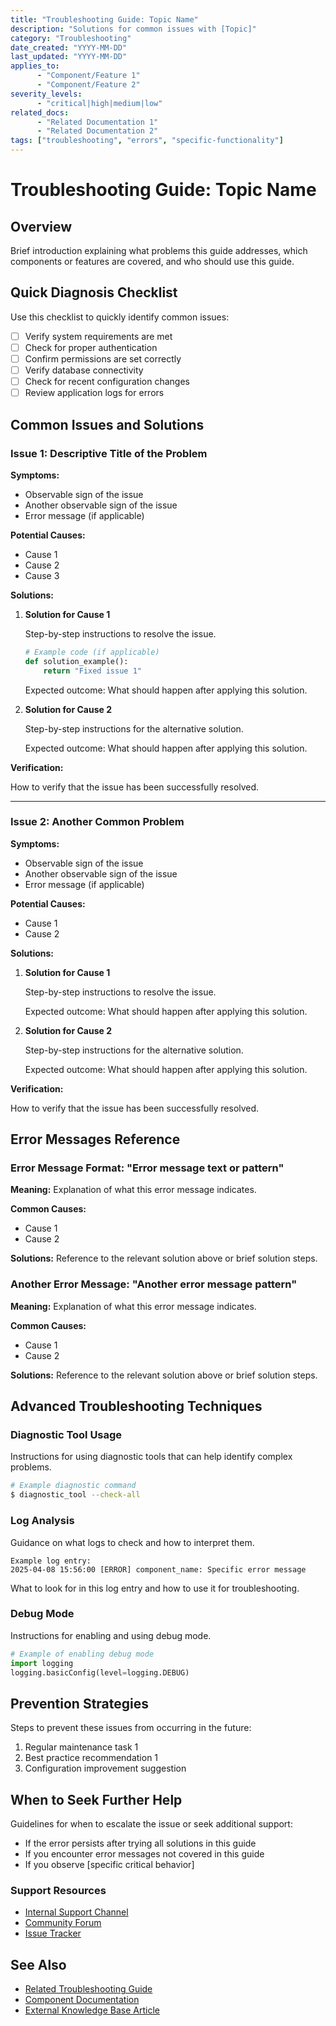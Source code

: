 ```yaml
---
title: "Troubleshooting Guide: Topic Name"
description: "Solutions for common issues with [Topic]"
category: "Troubleshooting"
date_created: "YYYY-MM-DD"
last_updated: "YYYY-MM-DD"
applies_to: 
      - "Component/Feature 1"
      - "Component/Feature 2"
severity_levels:
      - "critical|high|medium|low"
related_docs:
      - "Related Documentation 1"
      - "Related Documentation 2"
tags: ["troubleshooting", "errors", "specific-functionality"]
---
```


# Troubleshooting Guide: Topic Name

## Overview

Brief introduction explaining what problems this guide addresses, which components or features are covered, and who should use this guide.

## Quick Diagnosis Checklist

Use this checklist to quickly identify common issues:

- [ ] Verify system requirements are met
- [ ] Check for proper authentication
- [ ] Confirm permissions are set correctly
- [ ] Verify database connectivity
- [ ] Check for recent configuration changes
- [ ] Review application logs for errors

## Common Issues and Solutions

### Issue 1: Descriptive Title of the Problem

**Symptoms:**
- Observable sign of the issue
- Another observable sign of the issue
- Error message (if applicable)

**Potential Causes:**
- Cause 1
- Cause 2
- Cause 3

**Solutions:**

1. **Solution for Cause 1**
   
   Step-by-step instructions to resolve the issue.
   
   ```python
   # Example code (if applicable)
   def solution_example():
       return "Fixed issue 1"
   ```
   
   Expected outcome: What should happen after applying this solution.

2. **Solution for Cause 2**

   Step-by-step instructions for the alternative solution.
   
   Expected outcome: What should happen after applying this solution.

**Verification:**

How to verify that the issue has been successfully resolved.

---

### Issue 2: Another Common Problem

**Symptoms:**
- Observable sign of the issue
- Another observable sign of the issue
- Error message (if applicable)

**Potential Causes:**
- Cause 1
- Cause 2

**Solutions:**

1. **Solution for Cause 1**
   
   Step-by-step instructions to resolve the issue.
   
   Expected outcome: What should happen after applying this solution.

2. **Solution for Cause 2**

   Step-by-step instructions for the alternative solution.
   
   Expected outcome: What should happen after applying this solution.

**Verification:**

How to verify that the issue has been successfully resolved.

## Error Messages Reference

### Error Message Format: "Error message text or pattern"

**Meaning:** Explanation of what this error message indicates.

**Common Causes:**
- Cause 1
- Cause 2

**Solutions:** Reference to the relevant solution above or brief solution steps.

### Another Error Message: "Another error message pattern"

**Meaning:** Explanation of what this error message indicates.

**Common Causes:**
- Cause 1
- Cause 2

**Solutions:** Reference to the relevant solution above or brief solution steps.

## Advanced Troubleshooting Techniques

### Diagnostic Tool Usage

Instructions for using diagnostic tools that can help identify complex problems.

```bash
# Example diagnostic command
$ diagnostic_tool --check-all
```

### Log Analysis

Guidance on what logs to check and how to interpret them.

```
Example log entry:
2025-04-08 15:56:00 [ERROR] component_name: Specific error message
```

What to look for in this log entry and how to use it for troubleshooting.

### Debug Mode

Instructions for enabling and using debug mode.

```python
# Example of enabling debug mode
import logging
logging.basicConfig(level=logging.DEBUG)
```

## Prevention Strategies

Steps to prevent these issues from occurring in the future:

1. Regular maintenance task 1
2. Best practice recommendation 1
3. Configuration improvement suggestion

## When to Seek Further Help

Guidelines for when to escalate the issue or seek additional support:

- If the error persists after trying all solutions in this guide
- If you encounter error messages not covered in this guide
- If you observe [specific critical behavior]

### Support Resources

- [Internal Support Channel](link/to/support)
- [Community Forum](link/to/forum)
- [Issue Tracker](link/to/issues)

## See Also

- [Related Troubleshooting Guide](link/to/related-guide.md)
- [Component Documentation](link/to/component-doc.md)
- [External Knowledge Base Article](https://example.com)